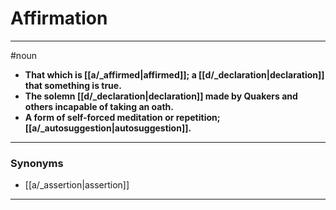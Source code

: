 # Affirmation
---
#noun
- **That which is [[a/_affirmed|affirmed]]; a [[d/_declaration|declaration]] that something is true.**
- **The solemn [[d/_declaration|declaration]] made by Quakers and others incapable of taking an oath.**
- **A form of self-forced meditation or repetition; [[a/_autosuggestion|autosuggestion]].**
---
### Synonyms
- [[a/_assertion|assertion]]
---

